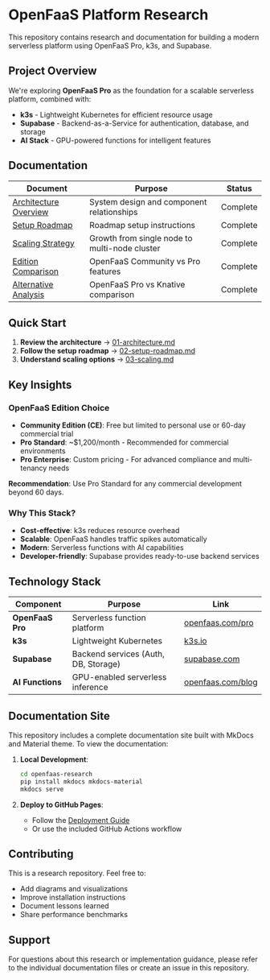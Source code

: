 # OpenFaaS Platform Research

This repository contains research and documentation for building a modern serverless platform using OpenFaaS Pro, k3s, and Supabase.

## Project Overview

We're exploring **OpenFaaS Pro** as the foundation for a scalable serverless platform, combined with:
- **k3s** - Lightweight Kubernetes for efficient resource usage
- **Supabase** - Backend-as-a-Service for authentication, database, and storage
- **AI Stack** - GPU-powered functions for intelligent features

## Documentation

| Document | Purpose | Status |
|----------|---------|--------|
| [Architecture Overview](01-architecture.md) | System design and component relationships | Complete |
| [Setup Roadmap](02-setup-roadmap.md) | Roadmap setup instructions | Complete |
| [Scaling Strategy](03-scaling.md) | Growth from single node to multi-node cluster | Complete |
| [Edition Comparison](04-comparison.md) | OpenFaaS Community vs Pro features | Complete |
| [Alternative Analysis](05-alternatives.md) | OpenFaaS Pro vs Knative comparison | Complete |

## Quick Start

1. **Review the architecture** → [01-architecture.md](01-architecture.md)
2. **Follow the setup roadmap** → [02-setup-roadmap.md](02-setup-roadmap.md)
3. **Understand scaling options** → [03-scaling.md](03-scaling.md)

## Key Insights

### OpenFaaS Edition Choice
- **Community Edition (CE)**: Free but limited to personal use or 60-day commercial trial
- **Pro Standard**: ~$1,200/month - Recommended for commercial environments
- **Pro Enterprise**: Custom pricing - For advanced compliance and multi-tenancy needs

**Recommendation**: Use Pro Standard for any commercial development beyond 60 days.

### Why This Stack?
- **Cost-effective**: k3s reduces resource overhead
- **Scalable**: OpenFaaS handles traffic spikes automatically
- **Modern**: Serverless functions with AI capabilities
- **Developer-friendly**: Supabase provides ready-to-use backend services

## Technology Stack

| Component | Purpose | Link |
|-----------|---------|------|
| **OpenFaaS Pro** | Serverless function platform | [openfaas.com/pro](https://www.openfaas.com/pro) |
| **k3s** | Lightweight Kubernetes | [k3s.io](https://k3s.io/) |
| **Supabase** | Backend services (Auth, DB, Storage) | [supabase.com](https://supabase.com/) |
| **AI Functions** | GPU-enabled serverless inference | [openfaas.com/blog](https://openfaas.com/blog/) |

## Documentation Site

This repository includes a complete documentation site built with MkDocs and Material theme. To view the documentation:

1. **Local Development**:
   ```bash
   cd openfaas-research
   pip install mkdocs mkdocs-material
   mkdocs serve
   ```

2. **Deploy to GitHub Pages**:
   - Follow the [Deployment Guide](DEPLOYMENT.md)
   - Or use the included GitHub Actions workflow

## Contributing

This is a research repository. Feel free to:
- Add diagrams and visualizations
- Improve installation instructions
- Document lessons learned
- Share performance benchmarks

## Support

For questions about this research or implementation guidance, please refer to the individual documentation files or create an issue in this repository.